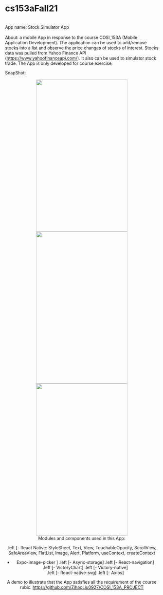 # cs153aFall21
<br> App name: Stock Simulator App <br/>
<br> About: a mobile App in response to the course COSI_153A (Mobile Application Development). The application can be used to add/remove stocks into a list and observe the price changes of stocks of interest. Stocks data was pulled from Yahoo Finance API (https://www.yahoofinanceapi.com/). It also can be used to simulator stock trade. The App is only developed for course exercise. <br/>

SnapShot:
<div align="center">
  <img width = "300" height = "500" src = "https://user-images.githubusercontent.com/66043240/144551976-5d306e07-4d35-4a2b-aed6-2ad6066bdc70.jpg" />
</dib>
<div align="center">
  <img width = "300" height = "500" src = "https://user-images.githubusercontent.com/66043240/144552018-b2989e02-3bd4-4ec8-b24b-6ce1e007763c.jpg" />
</dib>
<div align="center">
  <img width = "300" height = "500" src = "https://user-images.githubusercontent.com/66043240/144552038-9bb019be-90cc-428f-a99c-2d8f0f77778f.jpg" />
</dib>

<br>
Modules and components used in this App:
<br/>

.left [- React Native: StyleSheet, Text, View, TouchableOpacity, ScrollView, SafeAreaView, FlatList, Image, Alert, Platform, useContext, createContext
- Expo-image-picker ]
.left [- Async-storage]
.left [- React-navigation]
.left [- VictoryChart]
.left [- Victory-native]  
.left [- React-native-svg]
.left [- Axios]

A demo to illustrate that the App satisfies all the requirement of the course rubic: 
https://github.com/ZihaoLiu0927/COSI_153A_PROJECT
